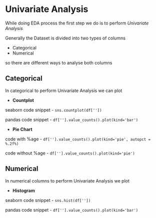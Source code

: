 # Univariate Analysis

While doing EDA process the first step we do is to perform *Univariate Analysis*

Generally the Dataset is divided into two types of columns
<ul>
<li>
Categorical
</li>
<li>
Numerical
</li>
</ul>

so there are different ways to analyse both columns 

## Categorical

In categorical to perform Univariate Analysis we can plot 

<ul><li><b>Countplot</b></li></ul>

seaborn code snippet - `sns.countplot(df[''])`

pandas code snippet - `df[''].value_counts().plot(kind='bar')`

<ul><li><b>Pie Chart</b></li></ul>

code with %age - `df[''].value_counts().plot(kind='pie', autopct = %.2f%)`

code without %age - `df[''].value_counts().plot(kind='pie')`

## Numerical

In numerical columns to perform Univariate Analysis we plot

<ul><li><b>Histogram</b></li></ul>

seaborn code snippet - `sns.hist(df[''])`

pandas code snippet - `df[''].value_counts().plot(kind='bar')`




